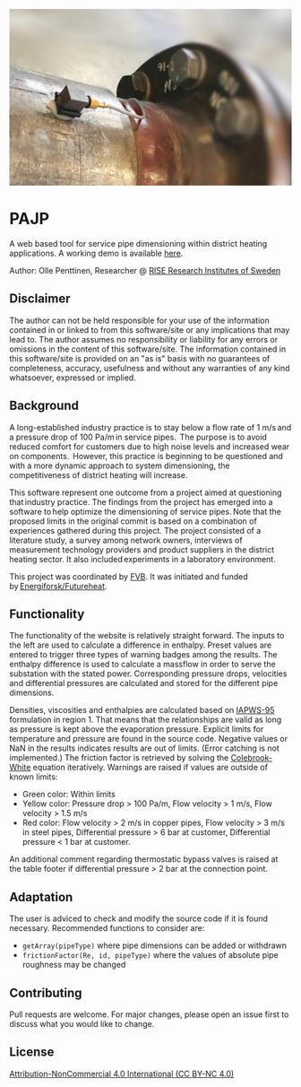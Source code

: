 ![Accelerometer on pipe](img/banner3.png)
# PAJP
A web based tool for service pipe dimensioning within district heating applications. A working demo is available [here](https://penttinen.se/pajp/).

Author: Olle Penttinen, Researcher @ [RISE Research Institutes of Sweden](https://www.ri.se/en)

## Disclaimer

The author can not be held responsible for your use of the information contained in or linked to from this software/site or any implications that may lead to. 
The author assumes no responsibility or liability for any errors or omissions in the content of this software/site. 
The information contained in this software/site is provided on an "as is" basis with no guarantees of completeness, accuracy, usefulness and without any warranties of any kind whatsoever, expressed or implied.

## Background

A long-established industry practice is to stay below a flow rate of 1 m/s and a pressure drop of 100 Pa/m in service pipes. 
The purpose is to avoid reduced comfort for customers due to high noise levels and increased wear on components. 
However, this practice is beginning to be questioned and with a more dynamic approach to system dimensioning, the competitiveness of district heating will increase.
 
This software represent one outcome from a project aimed at questioning that industry practice. The findings from the project has emerged into a software to help optimize the dimensioning of service pipes. Note that the proposed limits in the original commit is based on a combination of experiences gathered during this project.
The project consisted of a literature study, a survey among network owners, interviews of measurement technology providers and product suppliers in the district heating sector. It also included experiments in a laboratory environment. 

This project was coordinated by [FVB](https://www.fvb.se/). It was initiated and funded by [Energiforsk/Futureheat](https://energiforsk.se/program/futureheat/). 

## Functionality

The functionality of the website is relatively straight forward. The inputs to the left are used to calculate a difference in enthalpy. Preset values are entered to trigger three types of warning badges among the results. The enthalpy difference is used to calculate a massflow in order to serve the substation with the stated power. Corresponding pressure drops, velocities and differential pressures are calculated and stored for the different pipe dimensions.

Densities, viscosities and enthalpies are calculated based on [IAPWS-95](http://www.iapws.org/relguide/IAPWS-95.html) formulation in region 1. That means that the relationships are valid as long as pressure is kept above the evaporation pressure. Explicit limits for temperature and pressure are found in the source code. Negative values or NaN in the results indicates results are out of limits. (Error catching is not implemented.) The friction factor is retrieved by solving the [Colebrook-White](https://en.wikipedia.org/wiki/Darcy_friction_factor_formulae) equation iteratively. Warnings are raised if values are outside of known limits:

* Green color: Within limits
* Yellow color: Pressure drop > 100 Pa/m, Flow velocity > 1 m/s, Flow velocity > 1.5 m/s
* Red color: Flow velocity > 2 m/s in copper pipes, Flow velocity > 3 m/s in steel pipes, Differential pressure > 6 bar at customer, Differential pressure < 1 bar at customer.

An additional comment regarding thermostatic bypass valves is raised at the table footer if differential pressure > 2 bar at the connection point. 

## Adaptation

The user is adviced to check and modify the source code if it is found necessary. Recommended functions to consider are:

* `getArray(pipeType)` where pipe dimensions can be added or withdrawn
* `frictionFactor(Re, id, pipeType)` where the values of absolute pipe roughness may be changed

## Contributing

Pull requests are welcome. For major changes, please open an issue first to discuss what you would like to change.

## License

[Attribution-NonCommercial 4.0 International (CC BY-NC 4.0)](https://creativecommons.org/licenses/by-nc/4.0/)
